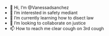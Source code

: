 - 👋 Hi, I’m @Vanessadsanchez
- 👀 I’m interested in safety mediant  
- 🌱 I’m currently learning how to disect law
- 💞️ I’m looking to collaborate on justice  
- 📫 How to reach me clear cough on 3rd cough

<!---
Vanessadsanchez/Vanessadsanchez is a ✨ special ✨ repository because its `README.md` (this file) appears on your GitHub profile.
You can click the Preview link to take a look at your changes.
--->
